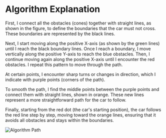 
# Algorithm Explanation

First, I connect all the obstacles (cones) together with straight lines, as shown in the figure, to define the boundaries that the car must not cross. These boundaries are represented by the black lines.

Next, I start moving along the positive X-axis (as shown by the green lines) until I reach the black boundary lines. Once I reach a boundary, I move vertically along the positive Y-axis to reach the blue obstacles. Then, I continue moving again along the positive X-axis until I encounter the red obstacles. I repeat this pattern to move through the path.

At certain points, I encounter sharp turns or changes in direction, which I indicate with purple points (corners of the path).

To smooth the path, I find the middle points between the purple points and connect them with straight lines, shown in orange. These new lines represent a more straightforward path for the car to follow.

Finally, starting from the red dot (the car's starting position), the car follows the red line step by step, moving toward the orange lines, ensuring that it avoids all obstacles and stays within the boundaries.

![Algorithm Path](image.png)
